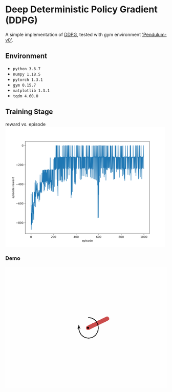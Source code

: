 # Deep Deterministic Policy Gradient (DDPG)
A simple implementation of [DDPG](https://arxiv.org/abs/1509.02971), tested with gym environment ['Pendulum-v0'](http://gym.openai.com/envs/Pendulum-v0/).

## Environment
- `python 3.6.7`  
- `numpy 1.18.5`  
- `pytorch 1.3.1`  
- `gym 0.15.7`  
- `matplotlib 1.3.1`  
- `tqdm 4.60.0`  

## Training Stage
reward *vs*. episode  
<left class="half">
    <img src="./figs/reward.png" width="500"/>
</left>

### Demo
![image](./figs/test.gif)